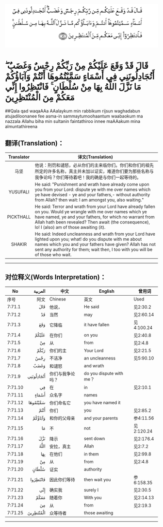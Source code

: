 ![007:071](images/007_071.gif)

# قَالَ قَدْ وَقَعَ عَلَيْكُمْ مِنْ رَبِّكُمْ رِجْسٌ وَغَضَبٌ ۖ أَتُجَادِلُونَنِي فِي أَسْمَاءٍ سَمَّيْتُمُوهَا أَنْتُمْ وَآبَاؤُكُمْ مَا نَزَّلَ اللَّهُ بِهَا مِنْ سُلْطَانٍ ۚ فَانْتَظِرُوا إِنِّي مَعَكُمْ مِنَ الْمُنْتَظِرِينَ 

##Qala qad waqaAAa AAalaykum min rabbikum rijsun waghadabun atujadiloonanee fee asma-in sammaytumoohaantum waabaokum ma nazzala Allahu biha min sultanin faintathiroo innee maAAakum mina almuntathireena 

## 翻译(Translation)：

| Translator | 译文(Translation)                                            |
| :--------: | ------------------------------------------------------------ |
|    马坚    | 他说：刑罚和谴怒，必从你们的主来临你们。你们和你们的祖先所定的许多名称，真主并未加以证实，难道你们要为那些名称与我争论吗？你们等待着吧！我的确是与你们一起等待的。 |
|  YUSUFALI  | He said: "Punishment and wrath have already come upon you from your Lord: dispute ye with me over names which ye have devised - ye and your fathers,- without authority from Allah? then wait: I am amongst you, also waiting." |
| PICKTHALL  | He said: Terror and wrath from your Lord have already fallen on you. Would ye wrangle with me over names which ye have named, ye and your fathers, for which no warrant from Allah hath been revealed? Then await (the consequence), lo! I (also) am of those awaiting (it). |
|   SHAKIR   | He said: Indeed uncleanness and wrath from your Lord have lighted upon you; what! do you dispute with me about names which you and your fathers have given? Allah has not sent any authority for them; wait then, I too with you will be of those who wait. |

---

## 对位释义(Words Interpretation)：

| No   | العربية | 中文    | English | 曾用词 |
| ---- | ------: | ------- | ------- | ------ |
| 序号 |    阿文 | Chinese | 英文    | Used   |
| 7:71.1  | قَالَ        | 他说，           | He said                  | 见2:30.2   |
| 7:71.2  | قَدْ         | 当然             | may                      | 见2:60.14  |
| 7:71.3  | وَقَعَ        | 它降临           | it have fallen           | 见4:100.24 |
| 7:71.4  | عَلَيْكُمْ      | 在你们           | on you                   | 见2:40.8   |
| 7:71.5  | مِنْ         | 从               | from                     | 见2:4.8    |
| 7:71.6  | رَبِّكُمْ       | 你们的主         | Your Lord                | 见2:21.5   |
| 7:71.7  | رِجْسٌ        | 不洁净           | an uncleanness           | 见5:90.10  |
| 7:71.8  | وَغَضَبٌ       | 和谴怒           | and wrath                |            |
| 7:71.9  | أَتُجَادِلُونَنِي | 你们与我争论吗？ | do you dispute with me？ |            |
| 7:71.10 | فِي         | 在               | in                       | 见2:10.1   |
| 7:71.11 | أَسْمَاءٍ      | 众名字           | names                    |            |
| 7:71.12 | سَمَّيْتُمُوهَا   | 你们命名它       | you have named it        |            |
| 7:71.13 | أَنْتُمْ       | 你们             | you                      | 见2:85.2   |
| 7:71.14 | وَآبَاؤُكُمْ    | 和你的父母亲     | and your parents         | 参4:11.56  |
| 7:71.15 | مَا         | 不               | not                      | 见2:120.24 |
| 7:71.16 | نَزَّلَ        | 降示             | sent down                | 见2:176.4  |
| 7:71.17 | اللَّهُ       | 安拉，真主       | Allah                    | 见2:7.2    |
| 7:71.18 | بِهَا        | 在他们           | in them                  | 见2:99.8   |
| 7:71.19 | مِنْ         | 从               | from                     | 见2:4.8    |
| 7:71.20 | سُلْطَانٍ      | 证实             | authority                |            |
| 7:71.21 | فَانْتَظِرُوا   | 因此你们等待     | then wait you            | 参6:158.35 |
| 7:71.22 | إِنِّي        | 确实我           | surely I                 | 见2:30.5   |
| 7:71.23 | مَعَكُمْ       | 随着你           | With you                 | 见2:14.13  |
| 7:71.24 | مِنَ         | 从               | from                     | 见2:19.3   |
| 7:71.25 | الْمُنْتَظِرِينَ  | 众等待者         | those awaiting           |            |

---